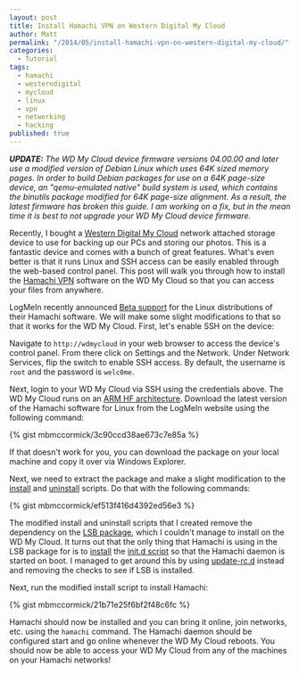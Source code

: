 ```yaml
---
layout: post
title: Install Hamachi VPN on Western Digital My Cloud
author: Matt
permalink: "/2014/05/install-hamachi-vpn-on-western-digital-my-cloud/"
categories: 
  - Tutorial
tags: 
  - hamachi
  - westerndigital
  - mycloud
  - linux
  - vpn
  - networking
  - hacking
published: true
---
```


<i><b>UPDATE:</b> The WD My Cloud device firmware versions 04.00.00 and later use a modified version of Debian Linux which uses 64K sized memory pages. In order to build Debian packages for use on a 64K page-size device, an "qemu-emulated native" build system is used, which contains the binutils package modified for 64K page-size alignment. As a result, the latest firmware has broken this guide. I am working on a fix, but in the mean time it is best to not upgrade your WD My Cloud device firmware.</i>

Recently, I bought a [Western Digital My Cloud](http://www.wdc.com/en/products/products.aspx?id=1140) network attached storage device to use for backing up our PCs and storing our photos. This is a fantastic device and comes with a bunch of great features. What's even better is that it runs Linux and SSH access can be easily enabled through the web-based control panel. This post will walk you through how to install the [Hamachi VPN](https://secure.logmein.com/products/hamachi/default.aspx) software on the WD My Cloud so that you can access your files from anywhere.

LogMeIn recently announced [Beta support](https://secure.logmein.com/labs/#HamachiforLinux) for the Linux distributions of their Hamachi software. We will make some slight modifications to that so that it works for the WD My Cloud. First, let's enable SSH on the device:

Navigate to `http://wdmycloud` in your web browser to access the device's control panel. From there click on Settings and the Network. Under Network Services, flip the switch to enable SSH access. By default, the username is `root` and the password is `welc0me`.

Next, login to your WD My Cloud via SSH using the credentials above. The WD My Cloud runs on an [ARM HF architecture](http://en.wikipedia.org/wiki/ARMhf). Download the latest version of the Hamachi software for Linux from the LogMeIn website using the following command:

{% gist mbmccormick/3c90ccd38ae673c7e85a %}

If that doesn't work for you, you can download the package on your local machine and copy it over via Windows Explorer.

Next, we need to extract the package and make a slight modification to the [install](https://github.com/mbmccormick/hamachi-wdmycloud/blob/master/install.sh) and [uninstall](https://github.com/mbmccormick/hamachi-wdmycloud/blob/master/uninstall.sh) scripts. Do that with the following commands:

{% gist mbmccormick/ef513f416d4392ed56e3 %}

The modified install and uninstall scripts that I created remove the dependency on the [LSB package](https://packages.debian.org/wheezy/lsb), which I couldn't manage to install on the WD My Cloud. It turns out that the only thing that Hamachi is using in the LSB package for is to [install](http://refspecs.linuxbase.org/LSB_1.2.0/gLSB/installinitd.html) the [init.d script](http://www.novell.com/documentation/suse91/suselinux-adminguide/html/ch13s04.html) so that the Hamachi daemon is started on boot. I managed to get around this by using [update-rc.d](http://www.tin.org/bin/man.cgi?section=8&topic=update-rc.d) instead and removing the checks to see if LSB is installed.

Next, run the modified install script to install Hamachi:

{% gist mbmccormick/21b71e25f6bf2f48c6fc %}

Hamachi should now be installed and you can bring it online, join networks, etc. using the `hamachi` command. The Hamachi daemon should be configured start and go online whenever the WD My Cloud reboots. You should now be able to access your WD My Cloud from any of the machines on your Hamachi networks!
